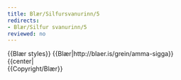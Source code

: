```yaml
---
title: Blær/Silfursvanurinn/5
redirects:
- Blær/Silfur svanurinn/5
reviewed: no
---
```

<vocabulary>
</vocabulary>
{{Blær styles}}
{{Blær|http://blaer.is/grein/amma-sigga}}

<div class="book" data-translate=true data-audio-file="Silfur_svanurinn_05-5.mp3">
{{center|<Audio src="Silfur_svanurinn_05-5.mp3"/>}}
<html>
<div class="blaer article">

<div class="article-entry">

  <div class="image-box image-box-large">
    <img src="https://ylhyra.is/Special:Filepath/Blær_–_Silfur_svanurinn_116.jpeg">
  </div>

  <div class="text">
    <p><strong data-translate=no data-no-audio=true>Sigga:</strong> Ég hef alltaf haft gaman að handavinnu, ég saumaði til dæmis rúmteppið okkar, mér fannst þetta svo skemmtilegt mynstur.</p>
    <p><strong data-translate=no data-no-audio=true>Birna:</strong>&nbsp;Þið Yngvi eruð búin að vera saman í 60 ár, hver er lykillinn að svona löngu hjónabandi?</p>
    <p><strong data-translate=no data-no-audio=true>Sigga:</strong>&nbsp;Ég veit það nú ekki, okkur finnst voða gott að vera saman og höfum mörg sömu áhugamál. Við förum í sund á hverjum degi og göngum í kringum Hvaleyrarvatn næstum daglega, sama hvernig viðrar. Ég var 17 ára þegar að ég gifti
      mig. Við þurftum að fá samþykki forseta til að fá að gifta okkur. Hann Yngvi var 21 árs. Við erum búin að vera gift í 60 ár.</p>
    <p><strong data-translate=no data-no-audio=true>Birna:</strong>&nbsp;Hvernig kynntust þið?</p>
    <p><strong data-translate=no data-no-audio=true>Sigga:</strong>&nbsp;Við sáum hvort annað fyrst á Bankastrætinu. Ég var 14 ára að labba niður götuna nýkomin úr berjamó og Yngvi var að keyra upp. Nokkrum árum síðar vorum við í partýi í sumarbústað hjá sameiginlegum vini okkar og síðan þá
      höfum við verið saman. </p>
    <p><strong data-translate=no data-no-audio=true>Birna:</strong> Ertu enn ástfanginn af honum?</p>
    <p><strong data-translate=no data-no-audio=true>Sigga:</strong>&nbsp;Jú, mér finnst hann nú enn mjög huggulegur maður.</p>
    <p><br></p>
  </div>

</div>

</div>
</html>
</div>
{{Copyright/Blær}}

